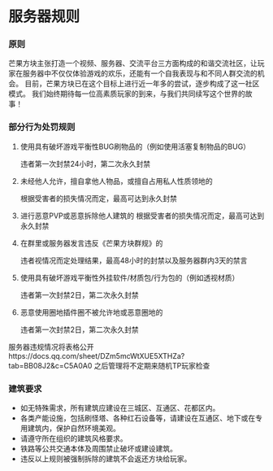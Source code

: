 # 服务器规则

### 原则


芒果方块主张打造一个视频、服务器、交流平台三方面构成的和谐交流社区，让玩家在服务器中不仅仅体验游戏的欢乐，还能有一个自我表现与和不同人群交流的机会。
目前，芒果方块已在这个目标上进行近一年多的尝试，逐步构成了这一社区模式。
我们始终期待每一位高素质玩家的到来，与我们共同续写这个世界的故事！


### 部分行为处罚规则

1. 使用具有破坏游戏平衡性BUG刷物品的（例如使用活塞复制物品的BUG）

   违者第一次封禁24小时，第二次永久封禁

2. 未经他人允许，擅自拿他人物品，或擅自占用私人性质领地的

   根据受害者的损失情况而定，最高可达到永久封禁
   
3. 进行恶意PVP或恶意拆除他人建筑的
   根据受害者的损失情况而定，最高可达到永久封禁
   
4. 在群里或服务器发言违反《芒果方块群规》的

   违者视情况而定处理结果，最高48小时的封禁以及服务器群内3天的禁言
5. 使用具有破坏游戏平衡性外挂软件/材质包/行为包的（例如透视材质）

   违者第一次封禁2日，第二次永久封禁
6. 恶意使用圈地插件圈不被允许地或恶意圈地的

   违者第一次封禁2日，第二次永久封禁
   
服务器违规情况将表格公开https://docs.qq.com/sheet/DZm5mcWtXUE5XTHZa?tab=BB08J2&c=C5A0A0
之后管理将不定期来随机TP玩家检查


### 建筑要求

- 如无特殊需求，所有建筑应建设在三城区、互通区、花都区内。
- 各类产能设施，包括刷怪塔、各种红石设备等，请建设在互通区、地下或在专用建筑内，保护自然环境美观。
- 请遵守所在组织的建筑风格要求。
- 铁路等公共交通本体及周围禁止破坏或建设建筑。
- 违反以上规则被强制拆除的建筑不会返还方块给玩家。
